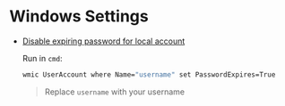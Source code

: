 # Windows Settings

- [Disable expiring password for local account](https://www.elevenforum.com/t/enable-or-disable-password-expiration-in-windows-11.10277/#Two)

  Run in `cmd`:
  
  ```cmd
  wmic UserAccount where Name="username" set PasswordExpires=True
  ```

  > Replace `username` with your username
